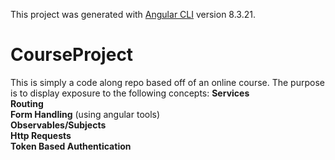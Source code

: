 This project was generated with [Angular CLI](https://github.com/angular/angular-cli) version 8.3.21.

# CourseProject
This is simply a code along repo based off of an online course.  The purpose is to display exposure to the following concepts:
__Services__<br/>
__Routing__<br/>
__Form Handling__ (using angular tools) <br/>
__Observables/Subjects__<br/>
__Http Requests__<br/>
__Token Based Authentication__<br/>

